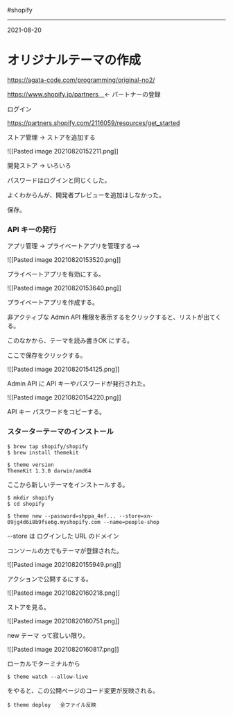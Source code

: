 #shopify

---
2021-08-20

# オリジナルテーマの作成

https://agata-code.com/programming/original-no2/


https://www.shopify.jp/partners　<- パートナーの登録

ログイン

https://partners.shopify.com/2116059/resources/get_started

ストア管理 -> ストアを追加する

![[Pasted image 20210820152211.png]]

開発ストア -> いろいろ

パスワードはログインと同じくした。

よくわからんが、開発者プレビューを追加はしなかった。

保存。

### API キーの発行

アプリ管理 -> プライベートアプリを管理する-->

![[Pasted image 20210820153520.png]]

プライベートアプリを有効にする。

![[Pasted image 20210820153640.png]]

プライベートアプリを作成する。

非アクティブな Admin API 権限を表示するをクリックすると、リストが出てくる。

このなかから、テーマを読み書きOK にする。

ここで保存をクリックする。

![[Pasted image 20210820154125.png]]

Admin API に API キーやパスワードが発行された。

![[Pasted image 20210820154220.png]]

API キー パスワードをコピーする。

### スターターテーマのインストール

```shell
$ brew tap shopify/shopify
$ brew install themekit

$ theme version
ThemeKit 1.3.0 darwin/amd64
```


ここから新しいテーマをインストールする。

```shell
$ mkdir shopify
$ cd shopify

$ theme new --password=shppa_4ef... --store=xn-09jg4d6i8b9fse6g.myshopify.com --name=people-shop
```

--store は ログインした URL のドメイン

コンソールの方でもテーマが登録された。

![[Pasted image 20210820155949.png]]

アクションで公開するにする。

![[Pasted image 20210820160218.png]]

ストアを見る。

![[Pasted image 20210820160751.png]]

new テーマ って寂しい限り。

![[Pasted image 20210820160817.png]]

ローカルでターミナルから
```shell
$ theme watch --allow-live
```

をやると、この公開ページのコード変更が反映される。

```shell
$ theme deploy   全ファイル反映
```

